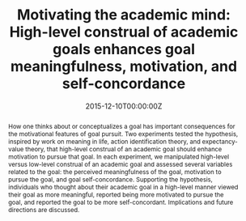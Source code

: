 ---
title: "Motivating the academic mind: High-level construal of academic goals enhances goal meaningfulness, motivation, and self-concordance"
authors:
- admin
- kelley
- Jinhyung Kim
- David Tang
- hicks
date: "2015-12-10T00:00:00Z"
doi: "10.1007/s11031-015-9522-x"

# Schedule page publish date (NOT publication's date).
publishDate: "2015-12-10T00:00:00Z"

# Publication type.
# Legend: 0 = Uncategorized; 1 = Conference paper; 2 = Journal article;
# 3 = Preprint / Working Paper; 4 = Report; 5 = Book; 6 = Book section;
# 7 = Thesis; 8 = Patent
publication_types: ["2"]

# Publication name and optional abbreviated publication name.
publication: "*Motivation and Emotion*"
publication_short: ""

abstract: "How one thinks about or conceptualizes a goal has important consequences for the motivational features of goal pursuit. Two experiments tested the hypothesis, inspired by work on meaning in life, action identification theory, and expectancy-value theory, that high-level construal of an academic goal should enhance motivation to pursue that goal. In each experiment, we manipulated high-level versus low-level construal of an academic goal and assessed several variables related to the goal: the perceived meaningfulness of the goal, motivation to pursue the goal, and goal self-concordance. Supporting the hypothesis, individuals who thought about their academic goal in a high-level manner viewed their goal as more meaningful, reported being more motivated to pursue the goal, and reported the goal to be more self-concordant. Implications and future directions are discussed."



# Summary. An optional shortened abstract.
summary: 

tags:
- 
featured: false

# links:
# - name: ""
#   url: ""
url_pdf: ''
url_code: ''
url_dataset: ''
url_poster: ''
url_project: ''
url_slides: ''
url_source: ''
url_video: ''

# Featured image
# To use, add an image named `featured.jpg/png` to your page's folder. 
image:
  caption: 'Image credit: [**Unsplash**](https://unsplash.com/photos/zFSo6bnZJTw)'
  focal_point: ""
  preview_only: false

# Associated Projects (optional).
#   Associate this publication with one or more of your projects.
#   Simply enter your project's folder or file name without extension.
#   E.g. `internal-project` references `content/project/internal-project/index.md`.
#   Otherwise, set `projects: []`.
projects: []

---